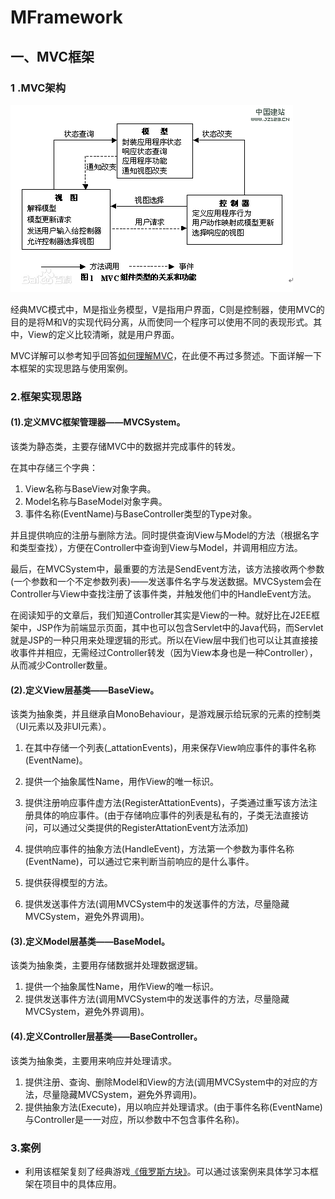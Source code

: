 # MFramework

## 一、MVC框架

### 1 .MVC架构

![img](README/MVC架构图.gif)

经典MVC模式中，M是指业务模型，V是指用户界面，C则是控制器，使用MVC的目的是将M和V的实现代码分离，从而使同一个程序可以使用不同的表现形式。其中，View的定义比较清晰，就是用户界面。

MVC详解可以参考知乎回答[如何理解MVC](https://wjrsbu.smartapps.cn/zhihu/article?_swebfr=1&id=35680070&isShared=1&hostname=baiduboxapp)，在此便不再过多赘述。下面详解一下本框架的实现思路与使用案例。

###  2.框架实现思路

####  (1).定义MVC框架管理器——MVCSystem。

该类为静态类，主要存储MVC中的数据并完成事件的转发。

在其中存储三个字典：

1. View名称与BaseView对象字典。
2. Model名称与BaseModel对象字典。
3. 事件名称(EventName)与BaseController类型的Type对象。

并且提供响应的注册与删除方法。同时提供查询View与Model的方法（根据名字和类型查找），方便在Controller中查询到View与Model，并调用相应方法。

最后，在MVCSystem中，最重要的方法是SendEvent方法，该方法接收两个参数(一个参数和一个不定参数列表)——发送事件名字与发送数据。MVCSystem会在Controller与View中查找注册了该事件类，并触发他们中的HandleEvent方法。

在阅读知乎的文章后，我们知道Controller其实是View的一种。就好比在J2EE框架中，JSP作为前端显示页面，其中也可以包含Servlet中的Java代码，而Servlet就是JSP的一种只用来处理逻辑的形式。所以在View层中我们也可以让其直接接收事件并相应，无需经过Controller转发（因为View本身也是一种Controller），从而减少Controller数量。

####  (2).定义View层基类——BaseView。

该类为抽象类，并且继承自MonoBehaviour，是游戏展示给玩家的元素的控制类（UI元素以及非UI元素）。

1. 在其中存储一个列表(_attationEvents)，用来保存View响应事件的事件名称(EventName)。

2. 提供一个抽象属性Name，用作View的唯一标识。

3. 提供注册响应事件虚方法(RegisterAttationEvents)，子类通过重写该方法注册具体的响应事件。(由于存储响应事件的列表是私有的，子类无法直接访问，可以通过父类提供的RegisterAttationEvent方法添加)

4. 提供响应事件的抽象方法(HandleEvent)，方法第一个参数为事件名称(EventName)，可以通过它来判断当前响应的是什么事件。

5. 提供获得模型的方法。

6. 提供发送事件方法(调用MVCSystem中的发送事件的方法，尽量隐藏MVCSystem，避免外界调用)。

#### (3).定义Model层基类——BaseModel。

该类为抽象类，主要用存储数据并处理数据逻辑。

1. 提供一个抽象属性Name，用作View的唯一标识。
2. 提供发送事件方法(调用MVCSystem中的发送事件的方法，尽量隐藏MVCSystem，避免外界调用)。



 #### (4).定义Controller层基类——BaseController。

该类为抽象类，主要用来响应并处理请求。

1. 提供注册、查询、删除Model和View的方法(调用MVCSystem中的对应的方法，尽量隐藏MVCSystem，避免外界调用)。
2. 提供抽象方法(Execute)，用以响应并处理请求。(由于事件名称(EventName)与Controller是一一对应，所以参数中不包含事件名称)。

### 3.案例

- 利用该框架复刻了经典游戏[《俄罗斯方块》](https://github.com/PositiveMumu/Tetris)。可以通过该案例来具体学习本框架在项目中的具体应用。





















